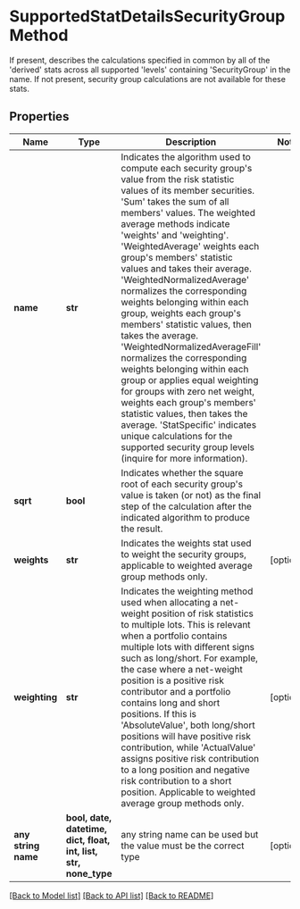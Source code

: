 # SupportedStatDetailsSecurityGroupMethod

If present, describes the calculations specified in common by all of the 'derived' stats across all supported 'levels' containing 'SecurityGroup' in the name. If not present, security group calculations are not available for these stats.

## Properties
Name | Type | Description | Notes
------------ | ------------- | ------------- | -------------
**name** | **str** | Indicates the algorithm used to compute each security group&#39;s value from the  risk statistic values of its member securities. &#39;Sum&#39; takes the sum of all members&#39; values. The weighted average methods indicate &#39;weights&#39; and &#39;weighting&#39;. &#39;WeightedAverage&#39; weights each group&#39;s members&#39; statistic values and takes their average. &#39;WeightedNormalizedAverage&#39; normalizes the corresponding weights belonging within each group, weights each group&#39;s members&#39; statistic values, then takes the average. &#39;WeightedNormalizedAverageFill&#39; normalizes the corresponding weights belonging within each group or applies equal weighting for groups with zero net weight, weights each group&#39;s members&#39; statistic values, then takes the average. &#39;StatSpecific&#39; indicates unique calculations for the supported security group levels (inquire for more information). | 
**sqrt** | **bool** | Indicates whether the square root of each security group&#39;s value is taken (or not) as the final step of the calculation after the indicated algorithm to produce the result. | 
**weights** | **str** | Indicates the weights stat used to weight the security groups, applicable to weighted average group methods only. | [optional] 
**weighting** | **str** | Indicates the weighting method used when allocating a net-weight position of risk statistics to multiple lots. This is relevant when a portfolio contains multiple lots with different signs such as long/short. For example, the case where a net-weight position is a positive risk contributor and a portfolio contains long and short positions. If this is &#39;AbsoluteValue&#39;, both long/short positions will have positive risk contribution, while &#39;ActualValue&#39; assigns positive risk contribution to a long position and negative risk contribution to a short position. Applicable to weighted average group methods only. | [optional] 
**any string name** | **bool, date, datetime, dict, float, int, list, str, none_type** | any string name can be used but the value must be the correct type | [optional]

[[Back to Model list]](../README.md#documentation-for-models) [[Back to API list]](../README.md#documentation-for-api-endpoints) [[Back to README]](../README.md)


